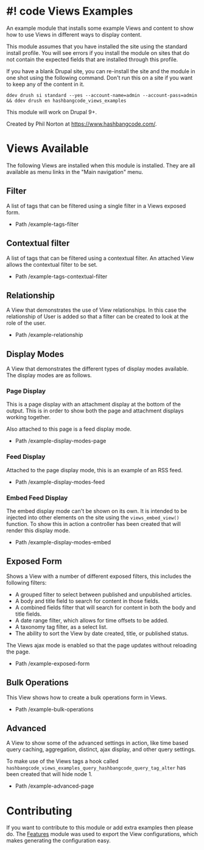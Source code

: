 # #! code Views Examples

An example module that installs some example Views and content to show how
to use Views in different ways to display content.

This module assumes that you have installed the site using the standard install
profile. You will see errors if you install the module on sites that do not
contain the expected fields that are installed through this profile.

If you have a blank Drupal site, you can re-install the site and the module in
one shot using the following command. Don't run this on a site if you want to
keep any of the content in it.

```
ddev drush si standard --yes --account-name=admin --account-pass=admin && ddev drush en hashbangcode_views_examples
```

This module will work on Drupal 9+.

Created by Phil Norton at https://www.hashbangcode.com/.

# Views Available

The following Views are installed when this module is installed. They are all
available as menu links in the "Main navigation" menu.

## Filter

A list of tags that can be filtered using a single filter in a Views exposed
form.

- Path /example-tags-filter

## Contextual filter

A list of tags that can be filtered using a contextual filter. An attached View
allows the contextual filter to be set.

- Path /example-tags-contextual-filter

## Relationship

A View that demonstrates the use of View relationships. In this case the
relationship of User is added so that a filter can be created to look at the
role of the user.

- Path /example-relationship

## Display Modes

A View that demonstrates the different types of display modes available. The
display modes are as follows.

### Page Display

This is a page display with an attachment display at the bottom of the output.
This is in order to show both the page and attachment displays working together.

Also attached to this page is a feed display mode.

- Path /example-display-modes-page

### Feed Display

Attached to the page display mode, this is an example of an RSS feed.

- Path /example-display-modes-feed

### Embed Feed Display

The embed display mode can't be shown on its own. It is intended to be injected
into other elements on the site using the `views_embed_view()` function. To
show this in action a controller has been created that will render this display
mode.

- Path /example-display-modes-embed

## Exposed Form

Shows a View with a number of different exposed filters, this includes the
following filters:

- A grouped filter to select between published and unpublished articles.
- A body and title field to search for content in those fields.
- A combined fields filter that will search for content in both the body and
title fields.
- A date range filter, which allows for time offsets to be added.
- A taxonomy tag filter, as a select list.
- The ability to sort the View by date created, title, or published status.

The Views ajax mode is enabled so that the page updates without reloading the
page.

- Path /example-exposed-form

## Bulk Operations

This View shows how to create a bulk operations form in Views.

- Path /example-bulk-operations

## Advanced

A View to show some of the advanced settings in action, like time based query
caching, aggregation, distinct, ajax display, and other query settings.

To make use of the Views tags a hook called
`hashbangcode_views_examples_query_hashbangcode_query_tag_alter` has been
created that will hide node 1.

- Path /example-advanced-page

# Contributing

If you want to contribute to this module or add extra examples then please do.
The [Features](https://www.drupal.org/project/features) module was used to export the View configurations, which makes
generating the configuration easy.
